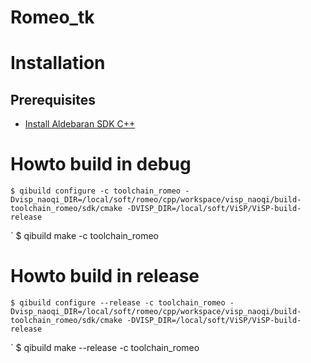 Romeo_tk
====================

# Installation

## Prerequisites
* [Install Aldebaran SDK C++](http://jokla.me/install-sdk-c-naoqi/) 

# Howto build in debug

	$ qibuild configure -c toolchain_romeo -Dvisp_naoqi_DIR=/local/soft/romeo/cpp/workspace/visp_naoqi/build-toolchain_romeo/sdk/cmake -DVISP_DIR=/local/soft/ViSP/ViSP-build-release
`	$ qibuild make -c toolchain_romeo

# Howto build in release

	$ qibuild configure --release -c toolchain_romeo -Dvisp_naoqi_DIR=/local/soft/romeo/cpp/workspace/visp_naoqi/build-toolchain_romeo/sdk/cmake -DVISP_DIR=/local/soft/ViSP/ViSP-build-release
`	$ qibuild make --release -c toolchain_romeo
